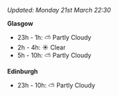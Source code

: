 *Updated: Monday 21st March 22:30*

**Glasgow**

* 23h - 1h: :partly_sunny: Partly Cloudy
* 2h - 4h: :sunny: Clear
* 5h - 10h: :partly_sunny: Partly Cloudy

**Edinburgh**

* 23h - 10h: :partly_sunny: Partly Cloudy
